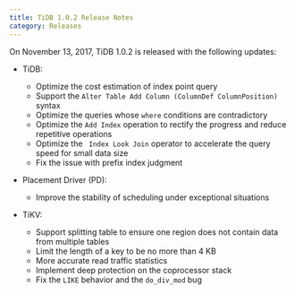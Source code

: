 ```yaml
---
title: TiDB 1.0.2 Release Notes
category: Releases
---
```


On November 13, 2017, TiDB 1.0.2 is released with the following updates:

+ TiDB:

  - Optimize the cost estimation of index point query
  - Support the `Alter Table Add Column (ColumnDef ColumnPosition)` syntax
  - Optimize the queries whose `where` conditions are contradictory
  - Optimize the `Add Index` operation to rectify the progress and reduce repetitive operations
  - Optimize the ` Index Look Join` operator to accelerate the query speed for small data size
  - Fix the issue with prefix index judgment

+ Placement Driver (PD):

  - Improve the stability of scheduling under exceptional situations

+ TiKV:

  - Support splitting table to ensure one region does not contain data from multiple tables
  - Limit the length of a key to be no more than 4 KB
  - More accurate read traffic statistics
  - Implement deep protection on the coprocessor stack
  - Fix the `LIKE` behavior and the `do_div_mod` bug
